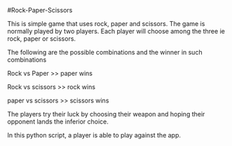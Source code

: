 #Rock-Paper-Scissors

This is simple game that uses rock, paper and scissors.
The game is normally played by two players. 
Each player will choose among the three ie rock, paper or scissors.


The following are the possible combinations and the winner in such combinations

Rock vs Paper >> paper wins

Rock vs scissors >> rock wins

paper vs scissors >> scissors wins

The players try their luck by choosing their weapon and hoping their opponent lands the inferior choice.

In this python script, a player is able to play against the app.

